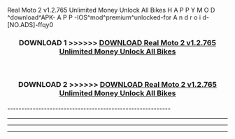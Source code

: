  Real Moto 2 v1.2.765 Unlimited Money Unlock All Bikes  H A P P Y M O D ^download^APK- A P P -IOS^mod^premium^unlocked-for A n d r o i d-[NO.ADS]-ffqy0



<div align="center">

<h3>DOWNLOAD 1 >>>>>> <a href="https://en-mod.web.app/?en= Real Moto 2 v1.2.765 Unlimited Money Unlock All Bikes ">DOWNLOAD Real Moto 2 v1.2.765 Unlimited Money Unlock All Bikes  </a></h3><br>

<h3>DOWNLOAD 2 >>>>>> <a href="https://en-mod.web.app/?en= Real Moto 2 v1.2.765 Unlimited Money Unlock All Bikes ">DOWNLOAD Real Moto 2 v1.2.765 Unlimited Money Unlock All Bikes  </a></h3>

</div>
----------------------------------------------------------

----------------------------------------------------------

----------------------------------------------------------

----------------------------------------------------------



